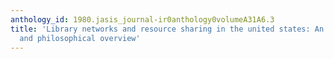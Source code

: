 ```yaml
---
anthology_id: 1980.jasis_journal-ir0anthology0volumeA31A6.3
title: 'Library networks and resource sharing in the united states: An historical
  and philosophical overview'
---
```

